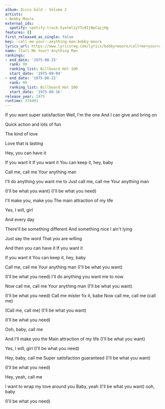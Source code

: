 ```yaml
---
album: Disco Gold - Volume 2
artists:
- Bobby Moore
external_ids:
  spotify: spotify:track:5yotml1yYTu9IjNpCqzjHg
features: []
first_released_as_single: false
key: -call-me-your--anything-man-bobby-moore
lyrics_url: https://www.lyricsreg.com/lyrics/bobby+moore/call+me+your+anything+man/
name: (Call Me Your) Anything Man
rankings:
- end_date: '1975-08-15'
  rank: 99
  ranking_list: Billboard Hot 100
  start_date: '1975-08-09'
- end_date: '1975-08-22'
  rank: 99
  ranking_list: Billboard Hot 100
  start_date: '1975-08-16'
release_year: 1975
runtime: 374491
---
```

If you want super satisfaction
Well, I'm the one
And I can give and bring on

Quick action and lots of fun

The kind of love

Love that is lasting

Hey, you can have it

If you want it
If you want it
You can keep it, hey, baby


Call me, call me
Your anything man

I'll do anything you want me to
Just call me, call me
Your anything man


(I'll be what you want)
(I'll be what you need)


I'll make you, make you
The main attraction of my life

Yes, I will, girl

And every day

There'll be something different
And something nice
I ain't lying


Just say the word
That you are willing


And then you can have it
If you want it

If you want it
You can keep it, hey, baby


Call me, call me
Your anything man
(I'll be what you want)

(I'll be what you need)
I'll do anything you want me to now


Now call me, call me
Your anything man
(I'll be what you want)

(I'll be what you need)
Call me mister fix it, babe
Now call me, call me (call me)


(Call me, call me)
(I'll be what you want)

(I'll be what you need)

Ooh, baby, call me

And I'll make you the
Main attraction of my life
(I'll be what you want)

Yes, I will, girl
(I'll be what you need)


Hey, baby, call me
Super satisfaction guaranteed
(I'll be what you want)

(I'll be what you need)

Hey, yeah, call me

I want to wrap my love around you
Baby, yeah
(I'll be what you want) ooh, baby

(I'll be what you need)
